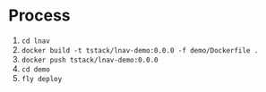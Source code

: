 
# Process

1. `cd lnav`
2. `docker build -t tstack/lnav-demo:0.0.0 -f demo/Dockerfile .`
3. `docker push tstack/lnav-demo:0.0.0`
4. `cd demo`
5. `fly deploy`
